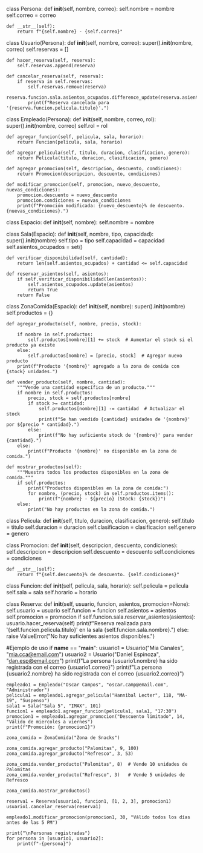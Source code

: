 class Persona:
    def __init__(self, nombre, correo):
        self.nombre = nombre
        self.correo = correo

    def __str__(self):
        return f"{self.nombre} - {self.correo}"

class Usuario(Persona):
    def __init__(self, nombre, correo):
        super().__init__(nombre, correo)
        self.reservas = []

    def hacer_reserva(self, reserva):
        self.reservas.append(reserva)

    def cancelar_reserva(self, reserva):
        if reserva in self.reservas:
            self.reservas.remove(reserva)
            reserva.funcion.sala.asientos_ocupados.difference_update(reserva.asientos)
            print(f"Reserva cancelada para '{reserva.funcion.pelicula.titulo}'.")

class Empleado(Persona):
    def __init__(self, nombre, correo, rol):
        super().__init__(nombre, correo)
        self.rol = rol

    def agregar_funcion(self, pelicula, sala, horario):
        return Funcion(pelicula, sala, horario)

    def agregar_pelicula(self, titulo, duracion, clasificacion, genero):
        return Pelicula(titulo, duracion, clasificacion, genero)

    def agregar_promocion(self, descripcion, descuento, condiciones):
        return Promocion(descripcion, descuento, condiciones)

    def modificar_promocion(self, promocion, nuevo_descuento, nuevas_condiciones):
        promocion.descuento = nuevo_descuento
        promocion.condiciones = nuevas_condiciones
        print(f"Promoción modificada: {nuevo_descuento}% de descuento. {nuevas_condiciones}.")

class Espacio:
    def __init__(self, nombre):
        self.nombre = nombre

class Sala(Espacio):
    def __init__(self, nombre, tipo, capacidad):
        super().__init__(nombre)
        self.tipo = tipo
        self.capacidad = capacidad
        self.asientos_ocupados = set()

    def verificar_disponibilidad(self, cantidad):
        return len(self.asientos_ocupados) + cantidad <= self.capacidad

    def reservar_asientos(self, asientos):
        if self.verificar_disponibilidad(len(asientos)):
            self.asientos_ocupados.update(asientos)
            return True
        return False

class ZonaComida(Espacio):
    def __init__(self, nombre):
        super().__init__(nombre)
        self.productos = {} 

    def agregar_producto(self, nombre, precio, stock):
        
        if nombre in self.productos:
            self.productos[nombre][1] += stock  # Aumentar el stock si el producto ya existe
        else:
            self.productos[nombre] = [precio, stock]  # Agregar nuevo producto
        print(f"Producto '{nombre}' agregado a la zona de comida con {stock} unidades.")

    def vender_producto(self, nombre, cantidad):
        """Vende una cantidad específica de un producto."""
        if nombre in self.productos:
            precio, stock = self.productos[nombre]
            if stock >= cantidad:
                self.productos[nombre][1] -= cantidad  # Actualizar el stock
                print(f"Se han vendido {cantidad} unidades de '{nombre}' por ${precio * cantidad}.")
            else:
                print(f"No hay suficiente stock de '{nombre}' para vender {cantidad}.")
        else:
            print(f"Producto '{nombre}' no disponible en la zona de comida.")

    def mostrar_productos(self):
        """Muestra todos los productos disponibles en la zona de comida."""
        if self.productos:
            print("Productos disponibles en la zona de comida:")
            for nombre, (precio, stock) in self.productos.items():
                print(f"{nombre} - ${precio} (Stock: {stock})")
        else:
            print("No hay productos en la zona de comida.")

class Pelicula:
    def __init__(self, titulo, duracion, clasificacion, genero):
        self.titulo = titulo
        self.duracion = duracion
        self.clasificacion = clasificacion
        self.genero = genero

class Promocion:
    def __init__(self, descripcion, descuento, condiciones):
        self.descripcion = descripcion
        self.descuento = descuento
        self.condiciones = condiciones

    def __str__(self):
        return f"{self.descuento}% de descuento. {self.condiciones}"

class Funcion:
    def __init__(self, pelicula, sala, horario):
        self.pelicula = pelicula
        self.sala = sala
        self.horario = horario

class Reserva:
    def __init__(self, usuario, funcion, asientos, promocion=None):
        self.usuario = usuario
        self.funcion = funcion
        self.asientos = asientos
        self.promocion = promocion
        if self.funcion.sala.reservar_asientos(asientos):
            usuario.hacer_reserva(self)
            print(f"Reserva realizada para '{self.funcion.pelicula.titulo}' en la sala {self.funcion.sala.nombre}.")
        else:
            raise ValueError("No hay suficientes asientos disponibles.")

#Ejemplo de uso
if __name__ == "__main__":
    usuario1 = Usuario("Mia Canales", "mia.cca@email.com")
    usuario2 = Usuario("Daniel Espinoza", "dan.esp@email.com")
    print(f"La persona {usuario1.nombre} ha sido registrada con el correo {usuario1.correo}")
    print(f"La persona {usuario2.nombre} ha sido registrada con el correo {usuario2.correo}")

    empleado1 = Empleado("Oscar Campos", "oscar.camp@email.com", "Administrador")
    pelicula1 = empleado1.agregar_pelicula("Hannibal Lecter", 118, "MA-19", "Suspenso")
    sala1 = Sala("Sala 5", "IMAX", 101)
    funcion1 = empleado1.agregar_funcion(pelicula1, sala1, "17:30")
    promocion1 = empleado1.agregar_promocion("Descuento limitado", 14, "Válido de miercoles a viernes")
    print(f"Promoción: {promocion1}")

    zona_comida = ZonaComida("Zona de Snacks")

    zona_comida.agregar_producto("Palomitas", 9, 100)
    zona_comida.agregar_producto("Refresco", 3, 53)

    zona_comida.vender_producto("Palomitas", 8)  # Vende 10 unidades de Palomitas
    zona_comida.vender_producto("Refresco", 3)   # Vende 5 unidades de Refresco

    zona_comida.mostrar_productos()

    reserva1 = Reserva(usuario1, funcion1, [1, 2, 3], promocion1)
    usuario1.cancelar_reserva(reserva1)

    empleado1.modificar_promocion(promocion1, 30, "Válido todos los días antes de las 5 PM")

    print("\nPersonas registradas")
    for persona in [usuario1, usuario2]:
        print(f"-{persona}")
